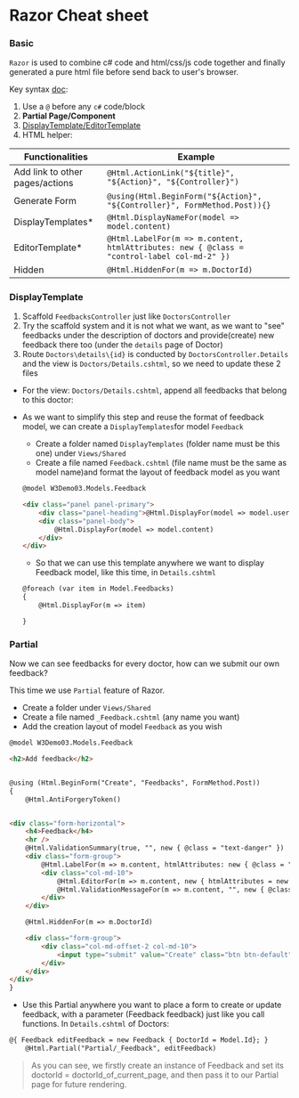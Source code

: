# Razor Cheat sheet

### Basic 

`Razor` is used to combine c# code and html/css/js code together and finally generated a pure html file before send back to user's browser.

Key syntax [doc](https://docs.microsoft.com/en-us/aspnet/core/mvc/views/razor?view=aspnetcore-2.1):

1. Use a `@` before any `c#` code/block
2. **Partial Page/Component**
3. [DisplayTemplate/EditorTemplate](https://exceptionnotfound.net/asp-net-mvc-demystified-display-and-editor-templates/)
4. HTML helper:

| Functionalities                 | Example                                                      |
| ------------------------------- | ------------------------------------------------------------ |
| Add link to other pages/actions | `@Html.ActionLink("${title}", "${Action}", "${Controller}")` |
| Generate Form                   | `@using(Html.BeginForm("${Action}", "${Controller}", FormMethod.Post)){}` |
| DisplayTemplates*               | `@Html.DisplayNameFor(model => model.content)`               |
| EditorTemplate*                 | `@Html.LabelFor(m => m.content, htmlAttributes: new { @class = "control-label col-md-2" })` |
| Hidden                          | `@Html.HiddenFor(m => m.DoctorId)`                           |

##### 

### DisplayTemplate

1. Scaffold `FeedbacksController` just like `DoctorsController`
2. Try the scaffold system and it is not what we want, as we want to "see" feedbacks under the description of doctors and provide(create) new feedback there too (under the `details` page of Doctor)
3. Route `Doctors\details\{id}` is conducted by `DoctorsController.Details` and the view is `Doctors/Details.cshtml`, so we need to update these 2 files

- For the view: `Doctors/Details.cshtml`, append all feedbacks that belong to this doctor:

- As we want to simplify this step and reuse the format of feedback model, we can create a `DisplayTemplates`for model `Feedback`

  - Create a folder named `DisplayTemplates` (folder name must be this one) under `Views/Shared`
  - Create a file named `Feedback.cshtml` (file name must be the same as model name)and format the layout of feedback model as you want

  ```html
  @model W3Demo03.Models.Feedback
  
  <div class="panel panel-primary">
      <div class="panel-heading">@Html.DisplayFor(model => model.userId)</div>
      <div class="panel-body">
          @Html.DisplayFor(model => model.content)
      </div>
  </div>
  ```

  - So that we can use this template anywhere we want to display Feedback model, like this time, in `Details.cshtml`

  ```html
  @foreach (var item in Model.Feedbacks)
  {
      @Html.DisplayFor(m => item)
  
  }
  ```



### Partial

Now we can see feedbacks for every doctor, how can we submit our own feedback?

This time we use `Partial` feature of Razor.

- Create a folder under `Views/Shared`
- Create a file named `_Feedback.cshtml` (any name you want)
- Add the creation layout of model `Feedback` as you wish

```html
@model W3Demo03.Models.Feedback

<h2>Add feedback</h2>


@using (Html.BeginForm("Create", "Feedbacks", FormMethod.Post))
{
    @Html.AntiForgeryToken()


<div class="form-horizontal">
    <h4>Feedback</h4>
    <hr />
    @Html.ValidationSummary(true, "", new { @class = "text-danger" })
    <div class="form-group">
        @Html.LabelFor(m => m.content, htmlAttributes: new { @class = "control-label col-md-2" })
        <div class="col-md-10">
            @Html.EditorFor(m => m.content, new { htmlAttributes = new { @class = "form-control" } })
            @Html.ValidationMessageFor(m => m.content, "", new { @class = "text-danger" })
        </div>
    </div>

    @Html.HiddenFor(m => m.DoctorId)

    <div class="form-group">
        <div class="col-md-offset-2 col-md-10">
            <input type="submit" value="Create" class="btn btn-default" />
        </div>
    </div>
</div>
}    
```

- Use this Partial anywhere you want to place a form to create or update feedback, with a parameter (Feedback feedback) just like you call functions. In `Details.cshtml` of Doctors:

```html
@{ Feedback editFeedback = new Feedback { DoctorId = Model.Id}; }
    @Html.Partial("Partial/_Feedback", editFeedback)
```

> As you can see, we firstly create an instance of Feedback and set its doctorId = doctorId_of_current_page, and then pass it to our Partial page for future rendering.





